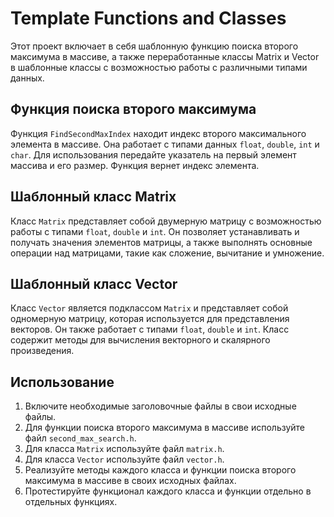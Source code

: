 # Template Functions and Classes

Этот проект включает в себя шаблонную функцию поиска второго максимума в массиве, а также переработанные классы Matrix и Vector в шаблонные классы с возможностью работы с различными типами данных.

## Функция поиска второго максимума

Функция `FindSecondMaxIndex` находит индекс второго максимального элемента в массиве. Она работает с типами данных `float`, `double`, `int` и `char`. Для использования передайте указатель на первый элемент массива и его размер. Функция вернет индекс элемента.

## Шаблонный класс Matrix

Класс `Matrix` представляет собой двумерную матрицу с возможностью работы с типами `float`, `double` и `int`. Он позволяет устанавливать и получать значения элементов матрицы, а также выполнять основные операции над матрицами, такие как сложение, вычитание и умножение.

## Шаблонный класс Vector

Класс `Vector` является подклассом `Matrix` и представляет собой одномерную матрицу, которая используется для представления векторов. Он также работает с типами `float`, `double` и `int`. Класс содержит методы для вычисления векторного и скалярного произведения.

## Использование

1. Включите необходимые заголовочные файлы в свои исходные файлы.
2. Для функции поиска второго максимума в массиве используйте файл `second_max_search.h`.
3. Для класса `Matrix` используйте файл `matrix.h`.
4. Для класса `Vector` используйте файл `vector.h`.
5. Реализуйте методы каждого класса и функции поиска второго максимума в массиве в своих исходных файлах.
6. Протестируйте функционал каждого класса и функции отдельно в отдельных функциях.

